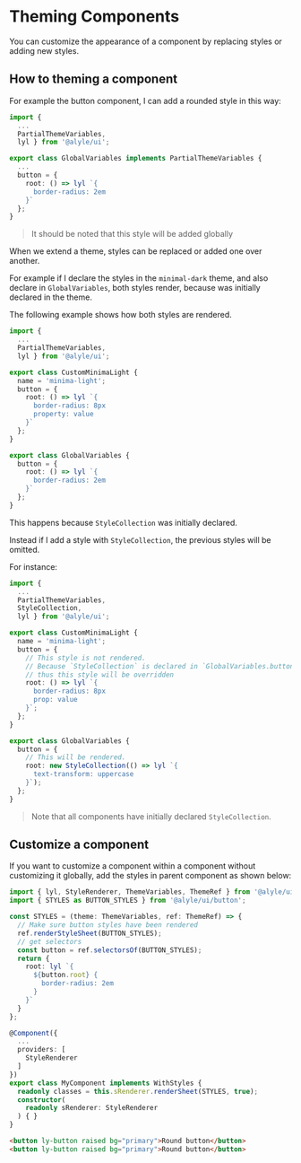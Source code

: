 # Theming Components

You can customize the appearance of a component by replacing styles or adding new styles.

## How to theming a component

For example the button component, I can add a rounded style in this way:

```ts
import {
  ...
  PartialThemeVariables,
  lyl } from '@alyle/ui';

export class GlobalVariables implements PartialThemeVariables {
  ...
  button = {
    root: () => lyl `{
      border-radius: 2em
    }`
  };
}
```

> It should be noted that this style will be added globally

When we extend a theme, styles can be replaced or added one over another.

For example if I declare the styles in the `minimal-dark` theme, and also declare in `GlobalVariables`, both styles render, because was initially declared in the theme.

The following example shows how both styles are rendered.

```ts
import {
  ...
  PartialThemeVariables,
  lyl } from '@alyle/ui';

export class CustomMinimaLight {
  name = 'minima-light';
  button = {
    root: () => lyl `{
      border-radius: 8px
      property: value
    }`
  };
}

export class GlobalVariables {
  button = {
    root: () => lyl `{
      border-radius: 2em
    }`
  };
}
```

This happens because `StyleCollection` was initially declared.

Instead if I add a style with `StyleCollection`, the previous styles will be omitted.

For instance:

```ts
import {
  ...
  PartialThemeVariables,
  StyleCollection,
  lyl } from '@alyle/ui';

export class CustomMinimaLight {
  name = 'minima-light';
  button = {
    // This style is not rendered.
    // Because `StyleCollection` is declared in `GlobalVariables.button`,
    // thus this style will be overridden
    root: () => lyl `{
      border-radius: 8px
      prop: value
    }`;
  };
}

export class GlobalVariables {
  button = {
    // This will be rendered.
    root: new StyleCollection(() => lyl `{
      text-transform: uppercase
    }`);
  };
}
```

> Note that all components have initially declared `StyleCollection`.

## Customize a component

If you want to customize a component within a component without customizing it globally, add the styles in parent component as shown below:

```ts
import { lyl, StyleRenderer, ThemeVariables, ThemeRef } from '@alyle/ui';
import { STYLES as BUTTON_STYLES } from '@alyle/ui/button';

const STYLES = (theme: ThemeVariables, ref: ThemeRef) => {
  // Make sure button styles have been rendered
  ref.renderStyleSheet(BUTTON_STYLES);
  // get selectors
  const button = ref.selectorsOf(BUTTON_STYLES);
  return {
    root: lyl `{
      ${button.root} {
        border-radius: 2em
      }
    }`
  }
};

@Component({
  ...
  providers: [
    StyleRenderer
  ]
})
export class MyComponent implements WithStyles {
  readonly classes = this.sRenderer.renderSheet(STYLES, true);
  constructor(
    readonly sRenderer: StyleRenderer
  ) { }
}
```

```html
<button ly-button raised bg="primary">Round button</button>
<button ly-button raised bg="primary">Round button</button>
```
